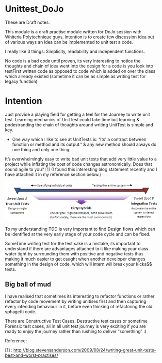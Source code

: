 # Unittest_DoJo

These are Draft notes:

This module is a draft practise module written for DoJo session with Whiteria Polytechnique guys, Intention is to create few discussion idea out of various ways an Idea can be implemented to unit test a code.

I really like 3 things: Simplicity, readability and independent functions.

No code is a bad code until proven, its very interesting to notice the thoughts and chain of idea went into the design for a code is you look into testFirst written code as opposed to code which is added on over the class which already existed (sometime it can be as simple as writing test for legacy function)

# Intention

Just provide a playing field for getting a feel for the Journey to write unit test. Learning mechanics of UnitTest could take time but learning & pndestranding the chain of thoughts around writing UnitTest is simple and key.

* One way which I like to see at UnitTests is: “Its’ a contract between function or method and its output.” & any new method should always do one thing and only one thing.

It’s overwhelmingly easy to write bad unit tests that add very little value to a project while inflating the cost of code changes astronomically. Does that sound agile to you? [1]    (I found this interesting blog statement recently and I have attached it in my reference section below.)

![Image is taken from reference 1 mentioned below](https://github.com/Tatsinnit/Unittest_DoJo/blob/master/UnitTests/image-thumb1.png)

To my understanding TDD is very important to find Design flows which can be identified at the very early stage of your code cycle and can be fixed.

SomeTime writing test for the test sake is a mistake, its important to understand if there are advantages attached to it like making your class water tight by surrounding them with positive and negative tests thus making it much easier to get caught when another developer changes something in the design of code, which will intern will break your kicka$$ tests.

## Big ball of mud

I have realised that sometimes its interesting to refactor functions or rather refactor by code movement by writing unitises first and then capturing every intending behaviour in it, before even thinking of refactoring the old sphagetti code.

There are Constructive Test Cases, Destructive test cases or sometime Forensic test cases, all in all unit test journey is very exciting if you are ready to enjoy the journey rather than rushing to deliver “something” :)

 Reference:

[1] : http://blog.stevensanderson.com/2009/08/24/writing-great-unit-tests-best-and-worst-practises/



